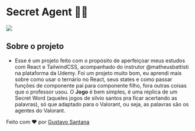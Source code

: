 # Secret Agent 🕵️‍♂️

![](https://user-images.githubusercontent.com/92998471/178231476-c4273dc2-7ae4-410f-a296-f9818517ab05.gif)


## Sobre o projeto

- Esse é um projeto feito com o propósito de aperfeiçoar meus estudos com React e TailwindCSS, acompanhado do instrutor @matheusbattisti na plataforma da Udemy. Foi um projeto muito bom, eu aprendi mais sobre como usar o ternário no React, seus states e como passar funções de componente pai para componente filho, fora outras coisas que o professor usou. O **Jogo** é bem simples, é uma replica de um Secret Word (aqueles jogos de silvio santos pra ficar acertando as palavras), só que adaptado para o Valorant, ou seja, as palavras são os agentes do Valorant.


Feito com ❤ por [Gustavo Santana](https://www.github.com/gustavros)
